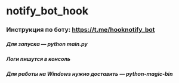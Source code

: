 # notify_bot_hook
### Инструкция по боту: https://t.me/hooknotify_bot
##### Для запуска — python main.py
##### Логи пишутся в консоль
##### Для работы на Windows нужно доставить — python-magic-bin